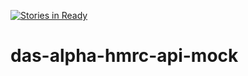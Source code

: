 [![Stories in Ready](https://badge.waffle.io/WellFactored/das-alpha-taxservice-mock.png?label=ready&title=Ready)](https://waffle.io/WellFactored/das-alpha-taxservice-mock)
# das-alpha-hmrc-api-mock